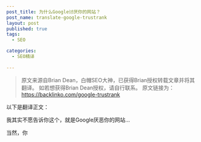 ```yaml
---
post_title: 为什么Google讨厌你的网站？
post_name: translate-google-trustrank
layout: post
published: true
tags:
  - SEO

categories:
  - SEO精译
  
---
```


> 原文来源自Brian Dean，白帽SEO大神，已获得Brian授权转载文章并将其翻译。
> 如若想获得Brian Dean授权，请自行联系。
> 原文链接为：https://backlinko.com/google-trustrank

以下是翻译正文：

我其实不愿告诉你这个，就是Google厌恶你的网站...

当然，你
